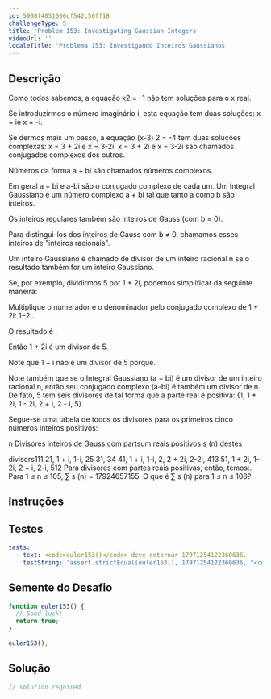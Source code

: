 ```yaml
---
id: 5900f4051000cf542c50ff18
challengeType: 5
title: 'Problem 153: Investigating Gaussian Integers'
videoUrl: ''
localeTitle: 'Problema 153: Investigando Inteiros Gaussianos'
---
```


## Descrição
<section id="description"> Como todos sabemos, a equação x2 = -1 não tem soluções para o x real. <p> Se introduzirmos o número imaginário i, esta equação tem duas soluções: x = ie x = -i. </p><p> Se dermos mais um passo, a equação (x-3) 2 = -4 tem duas soluções complexas: x = 3 + 2i e x = 3-2i. x = 3 + 2i e x = 3-2i são chamados conjugados complexos dos outros. </p><p> Números da forma a + bi são chamados números complexos. </p><p> Em geral a + bi e a-bi são o conjugado complexo de cada um. Um Integral Gaussiano é um número complexo a + bi tal que tanto a como b são inteiros. </p><p> Os inteiros regulares também são inteiros de Gauss (com b = 0). </p><p> Para distingui-los dos inteiros de Gauss com b ≠ 0, chamamos esses inteiros de &quot;inteiros racionais&quot;. </p><p> Um inteiro Gaussiano é chamado de divisor de um inteiro racional n se o resultado também for um inteiro Gaussiano. </p><p> Se, por exemplo, dividirmos 5 por 1 + 2i, podemos simplificar da seguinte maneira: </p><p> Multiplique o numerador e o denominador pelo conjugado complexo de 1 + 2i: 1−2i. </p><p> O resultado é . </p><p> Então 1 + 2i é um divisor de 5. </p><p> Note que 1 + i não é um divisor de 5 porque. </p><p> Note também que se o Integral Gaussiano (a + bi) é um divisor de um inteiro racional n, então seu conjugado complexo (a-bi) é também um divisor de n. De fato, 5 tem seis divisores de tal forma que a parte real é positiva: {1, 1 + 2i, 1 - 2i, 2 + i, 2 - i, 5}. </p><p> Segue-se uma tabela de todos os divisores para os primeiros cinco números inteiros positivos: </p><p> n Divisores inteiros de Gauss com partsum reais positivos s (n) destes </p><p> divisors111 21, 1 + i, 1-i, 25 31, 34 41, 1 + i, 1-i, 2, 2 + 2i, 2-2i, 413 51, 1 + 2i, 1-2i, 2 + i, 2-i, 512 Para divisores com partes reais positivas, então, temos:. Para 1 ≤ n ≤ 105, ∑ s (n) = 17924657155. O que é ∑ s (n) para 1 ≤ n ≤ 108? </p></section>

## Instruções
<section id="instructions">
</section>

## Testes
<section id='tests'>

```yml
tests:
  - text: <code>euler153()</code> deve retornar 17971254122360636.
    testString: 'assert.strictEqual(euler153(), 17971254122360636, "<code>euler153()</code> should return 17971254122360636.");'

```

</section>

## Semente do Desafio
<section id='challengeSeed'>

<div id='js-seed'>

```js
function euler153() {
  // Good luck!
  return true;
}

euler153();

```

</div>



</section>

## Solução
<section id='solution'>

```js
// solution required
```
</section>
